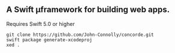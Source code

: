 
## A Swift µframework for building web apps. 


Requires Swift 5.0 or higher

```
git clone https://github.com/John-Connolly/concorde.git
swift package generate-xcodeproj
xed .
```
